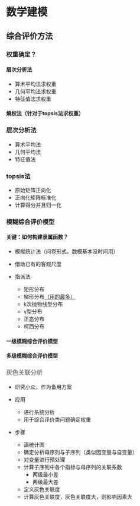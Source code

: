 # 数学建模

## 综合评价方法

### 权重确定？

#### 层次分析法

- 算术平均法求权重
- 几何平均法求权重
- 特征值法求权重

#### 熵权法（针对于topsis法求权重）

### 层次分析法

- 算术平均法
- 几何平均法
- 特征值法

### topsis法

- 原始矩阵正向化
- 正向化矩阵标准化
- 计算得分并且归一化

### 模糊综合评价模型

#### 关键：如何构建隶属函数？

- 模糊统计法（问卷形式，数模基本没时间用）
- 借助已有的客观尺度
- 指派法

    - 矩形分布
    - 梯形分布<u>（用的最多）</u>
    - k次抛物线型分布
    - &gamma;型分布
    - 正态分布
    - 柯西分布

#### 一级模糊综合评价模型

#### 多级模糊综合评价模型

### <text style="color:grey;">灰色关联分析</text>

- 研究小众，作为备用方案
- 应用

    - 进行系统分析
    - 用于综合评价类问题确定权重

- 步骤
    - 画统计图
    - 确定分析母序列与子序列（类似因变量与自变量）
    - 对变量进行预处理
    - 计算子序列中各个指标与母序列的关联系数
        - 两级最小差
        - 两级最大差
    - 定义灰色关联度
    - 计算灰色关联度，灰色关联度大，则影响因素大

